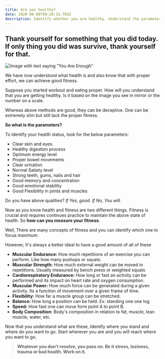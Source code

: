 ```yaml
---
title: Are you healthy?
date: 2020-06-08T09:20:33.785Z
description: Identify whether you are healthy. Understand the parameters of fitness.
---
```

## Thank  yourself for something that you did today. If only thing you did was survive, thank yourself for that.



![Image with text saying "You Are Enough"](/img/felicia-buitenwerf.jpg "Are you healthy?")

We have now understood what health is and also know that with proper effort, we can achieve good fitness. 

Suppose you started workout and eating proper. How will you understand that you are getting healthy. Is it based on the image you see in mirror or the number on a scale. 

Whereas above methods are good, they can be deceptive. One can be extremely slim but still lack the proper fitness.

**So what is the parameters?**

To identify your health status, look for the below parameters:

* Clear skin and eyes.
* Healthy digestion process
* Optimum energy level
* Proper bowel movements
* Clear urination
* Normal Satiety level
* Strong teeth, gums, nails and hair
* Good memory and concentration
* Good emotional stability
* Good Flexibility in joints and muscles

Do you have above qualities? *If Yes, good. If No, You will.*

Now as you know health and fitness are two different things. Fitness is crucial and requires continues practice to maintain the above state of health. So **how can you measure your fitness.** 

Well, There are many concepts of fitness and you can identify which one to focus maximum.

However, It's always a better ideal to have a good amount of all of these

* **Muscular Endurance:** How much repetitions of an exercise you can perform. Like how many pushups or squats.
* **Muscular Strength:** How much external weight can be moved in repetitions. Usually measured by bench press or weighted squats
* **Cardiorespiratory Endurance:** How long or fast an activity can be performed and its impact on heart rate and oxygen  consumption.
* **Muscular Power:** How much force can be generated during a given activity.  Its a function of movement over a given frame of time.
* **Flexibility:** How far a muscle group can be stretched.
* **Balance:** How long a position can be held. Ex: standing one one log
* **Speed:** How fast one can move form point A to point B.
* **Body Composition:** Body's composition in relation to fat, muscle, lean muscle, water, etc.

Now that you understand what are these, Identify where you stand and where do you want to go. Start wherever you are and you will reach where you want to go.

> **Whatever you don't resolve, you pass on. Be it stress, laziness, trauma or bad health. Work on it.**